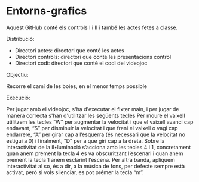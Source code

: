 # Entorns-grafics

Aquest GitHub conté els controls I i II i també les actes fetes a classe.

Distribució:
- Directori actes: directori que conté les actes
- Directori controls: directori que conté les presentacions control
- Directori codi: directori que conté el codi del videojoc

Objectiu:

Recorre el camí de les boies, en el menor temps possible

Execució:

Per jugar amb el videojoc, s'ha d'executar el fixter main, i per jugar de manera correcta s'han d'utilitzar les següents tecles
Per moure el vaixell  utilitzem les tecles “W” per augmentar la velocitat i que el vaixell avanci cap endavant, “S” per disminuir la velocitat i que freni el vaixell o vagi cap endarrere, “A” per girar cap a l’esquerra (és necessari que la velocitat no estigui a 0) i finalment, “D” per a que giri cap a la dreta.
Sobre la interactivitat de la il•luminació s’acciona amb les tecles 4 i 1, concretament quan anem prement la tecla 4 es va obscuritzant l’escenari i quan anem prement la tecla 1 anem esclarint l’escena.
Per altra banda, apliquem interactivitat al so, és a dir, a la música de fons, per defecte sempre està activat, però si vols silenciar, es pot prémer la tecla “m”.

